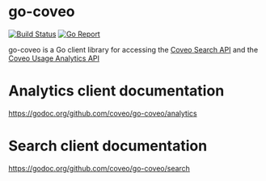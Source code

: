 go-coveo
========

[![Build Status](https://travis-ci.org/coveo/go-coveo.svg)](https://travis-ci.org/coveo/go-coveo)
[![Go Report](https://goreportcard.com/badge/github.com/coveo/go-coveo)](https://goreportcard.com/report/github.com/coveo/go-coveo)

go-coveo is a Go client library for accessing the [Coveo Search API](https://docs.coveo.com/en/13/cloud-v2-api-reference/search-api) and the [Coveo Usage Analytics API](https://docs.coveo.com/en/18/cloud-v2-api-reference/usage-analytics-write-api)


# Analytics client documentation

https://godoc.org/github.com/coveo/go-coveo/analytics

# Search client documentation

https://godoc.org/github.com/coveo/go-coveo/search